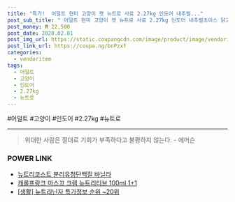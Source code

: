 ```yaml
--- 
title: "특가!  어덜트 현미 고양이 캣 뉴트로 사료 2.27kg 인도어 내추럴..." 
post_sub_title: " 어덜트 현미 고양이 캣 뉴트로 사료 2.27kg 인도어 내추럴초이스 닭고기와" 
post_money: ₩ 22,500 
post_date: 2020.02.01 
post_img_url: https://static.coupangcdn.com/image/product/image/vendoritem/2019/10/08/5363517213/516e1aff-9199-4b18-b329-a30c5c4f30e3.jpg 
post_link_url: https://coupa.ng/bnPzxf 
categories: 
  - vendoritem 
tags: 
  - 어덜트 
  - 고양이 
  - 인도어 
  - 2.27kg 
  - 뉴트로 
--- 
```

  #어덜트 #고양이 #인도어 #2.27kg #뉴트로 
<hr> 

> 위대한 사람은 절대로 기회가 부족하다고 불평하지 않는다. - 에머슨 


### POWER LINK

* <a href="https://blog.naver.com/fasyy4321/221777337042" target="_blank">뉴트리코스트 분리유청단백질 바닐라</a>
* <a href="https://blog.naver.com/sakai111/221784683524" target="_blank">캐롤프랑크 마스끄 크렘 뉴트리티브 100ml 1+1</a>
* <a href="https://blog.naver.com/sakai111/221779878520" target="_blank"> [생활] 뉴트리닌자 특가정보 순위 ~20위</a>
